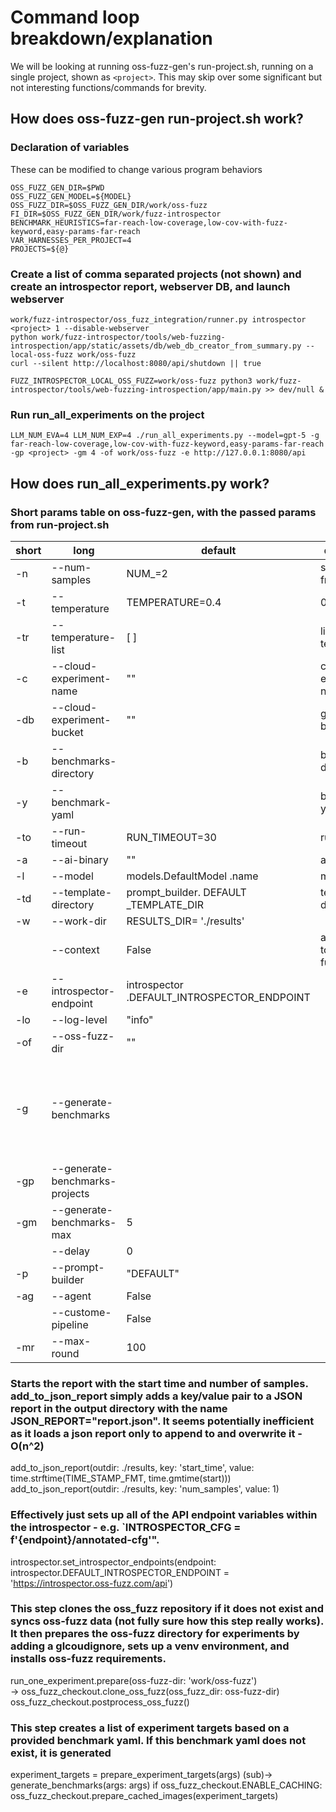 # Command loop breakdown/explanation
We will be looking at running oss-fuzz-gen's run-project.sh, running on a single project, shown as `<project>`. This may skip over some significant but not interesting functions/commands for brevity.
## How does oss-fuzz-gen run-project.sh work?
### Declaration of variables
These can be modified to change various program behaviors
```
OSS_FUZZ_GEN_DIR=$PWD
OSS_FUZZ_GEN_MODEL=${MODEL}
OSS_FUZZ_DIR=$OSS_FUZZ_GEN_DIR/work/oss-fuzz
FI_DIR=$OSS_FUZZ_GEN_DIR/work/fuzz-introspector
BENCHMARK_HEURISTICS=far-reach-low-coverage,low-cov-with-fuzz-keyword,easy-params-far-reach
VAR_HARNESSES_PER_PROJECT=4
PROJECTS=${@}
```
### Create a list of comma separated projects (not shown) and create an introspector report, webserver DB, and launch webserver
```
work/fuzz-introspector/oss_fuzz_integration/runner.py introspector <project> 1 --disable-webserver
python work/fuzz-introspector/tools/web-fuzzing-introspection/app/static/assets/db/web_db_creator_from_summary.py --local-oss-fuzz work/oss-fuzz
curl --silent http://localhost:8080/api/shutdown || true

FUZZ_INTROSPECTOR_LOCAL_OSS_FUZZ=work/oss-fuzz python3 work/fuzz-introspector/tools/web-fuzzing-introspection/app/main.py >> dev/null &
```
### Run run_all_experiments on the project
```
LLM_NUM_EVA=4 LLM_NUM_EXP=4 ./run_all_experiments.py --model=gpt-5 -g far-reach-low-coverage,low-cov-with-fuzz-keyword,easy-params-far-reach -gp <project> -gm 4 -of work/oss-fuzz -e http://127.0.0.1:8080/api
```
## How does run_all_experiments.py work?
### Short params table on oss-fuzz-gen, with the passed params from run-project.sh
|short | long | default | description | passed param |
| --- | --- | --- | --- | --- |
|-n | --num-samples | NUM_=2 | samples from LLM |  |
|-t | --temperature | TEMPERATURE=0.4 | 0 to 1 |  |
|-tr | --temperature-list | [ ] | list of temperatures  | |
|-c | --cloud-experiment-name | "" | cloud experiment name |  |
|-db | --cloud-experiment-bucket | "" | gcloud bucket |  |
|-b | --benchmarks-directory |  | benchmark directory |  |
|-y | --benchmark-yaml |  | benchmark yaml |  |
|-to | --run-timeout | RUN_TIMEOUT=30 | run timeout |  |
|-a | --ai-binary | "" | ai binary |  |
|-l |  --model | models.DefaultModel .name | model name | gpt-5 |
|-td | --template-directory | prompt_builder. DEFAULT _TEMPLATE_DIR | template-directory |  |
|-w | --work-dir | RESULTS_DIR= './results' |  |  |
|    | --context | False | add context to tested function | |
|-e | --introspector-endpoint | introspector .DEFAULT_INTROSPECTOR_ENDPOINT |  | http://127.0.0.1 :8080/api |
|-lo | --log-level | "info" |  | |
|-of | --oss-fuzz-dir | "" |  | work/oss-fuzz |
|-g | --generate-benchmarks |  |  | far-reach-low-coverage,low-cov-with-fuzz-keyword,easy-params-far-reach |
|-gp | --generate-benchmarks-projects |  |  | jupyter_server |
|-gm | --generate-benchmarks-max | 5 |  | 4 |
|    | --delay | 0 |  | |
|-p | --prompt-builder | "DEFAULT" |  | |
|-ag | --agent | False |  | |
|    | --custome-pipeline | False |  | |
|-mr | --max-round | 100 |  | |

### Starts the report with the start time and number of samples. add_to_json_report simply adds a key/value pair to a JSON report in the output directory with the name JSON_REPORT="report.json". It seems potentially inefficient as it loads a json report only to append to and overwrite it - O(n^2)
add_to_json_report(outdir: ./results, key: 'start_time', value: time.strftime(TIME_STAMP_FMT, time.gmtime(start)))
add_to_json_report(outdir: ./results, key: 'num_samples', value: 1)
### Effectively just sets up all of the API endpoint variables within the introspector - e.g. `INTROSPECTOR_CFG = f'{endpoint}/annotated-cfg'".
introspector.set_introspector_endpoints(endpoint: introspector.DEFAULT_INTROSPECTOR_ENDPOINT = 'https://introspector.oss-fuzz.com/api')
### This step clones the oss_fuzz repository if it does not exist and syncs oss-fuzz data (not fully sure how this step really works). It then prepares the oss-fuzz directory for experiments by adding a glcoudignore, sets up a venv environment, and installs oss-fuzz requirements.
run_one_experiment.prepare(oss-fuzz-dir: 'work/oss-fuzz')\
->
oss_fuzz_checkout.clone_oss_fuzz(oss_fuzz_dir: oss-fuzz-dir)
oss_fuzz_checkout.postprocess_oss_fuzz()
### This step creates a list of experiment targets based on a provided benchmark yaml. If this benchmark yaml does not exist, it is generated 
experiment_targets = prepare_experiment_targets(args)
(sub)-> generate_benchmarks(args: args)
if oss_fuzz_checkout.ENABLE_CACHING:
    oss_fuzz_checkout.prepare_cached_images(experiment_targets)